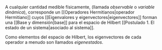 A cualquier cantidad medible físicamente, (llamada _observable_ o _variable dinámica_), corresponde un [[Operadores Hermitianos|operador Hermitiano]] cuyos [[Eigenvalores y eigenvectores|eigenvectores]] forman una [[Base y dimensión|base]] para el espacio de Hilbert [[Postulado 1. El estado de un sistema|asociado al sistema]].

Como elementos del espacio de Hilbert, los eigenvectores de cada operador a menudo son llamados _eigenestados_.